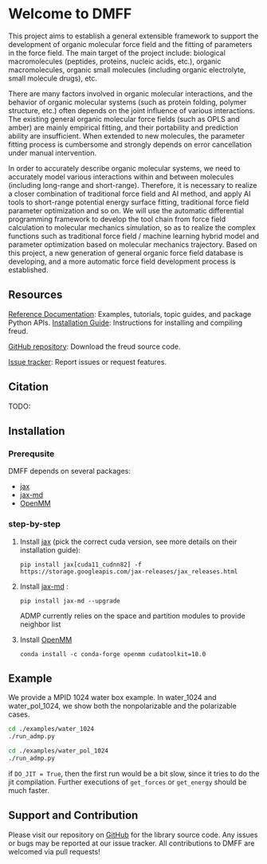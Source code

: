 # Welcome to DMFF

This project aims to establish a general extensible framework to support the development of organic molecular force field and the fitting of parameters in the force field. The main target of the project include: biological macromolecules (peptides, proteins, nucleic acids, etc.), organic macromolecules, organic small molecules (including organic electrolyte, small molecule drugs), etc.

There are many factors involved in organic molecular interactions, and the behavior of organic molecular systems (such as protein folding, polymer structure, etc.) often depends on the joint influence of various interactions. The existing general organic molecular force fields (such as OPLS and amber) are mainly empirical fitting, and their portability and prediction ability are insufficient. When extended to new molecules, the parameter fitting process is cumbersome and strongly depends on error cancellation under manual intervention.

In order to accurately describe organic molecular systems, we need to accurately model various interactions within and between molecules (including long-range and short-range). Therefore, it is necessary to realize a closer combination of traditional force field and AI method, and apply AI tools to short-range potential energy surface fitting, traditional force field parameter optimization and so on. We will use the automatic differential programming framework to develop the tool chain from force field calculation to molecular mechanics simulation, so as to realize the complex functions such as traditional force field / machine learning hybrid model and parameter optimization based on molecular mechanics trajectory. Based on this project, a new generation of general organic force field database is developing, and a more automatic force field development process is established.

## Resources

[Reference Documentation](): Examples, tutorials, topic guides, and package Python APIs.
[Installation Guide](): Instructions for installing and compiling freud.

[GitHub repository](): Download the freud source code.

[Issue tracker](): Report issues or request features.

## Citation

TODO:

## Installation

### Prerequsite

DMFF depends on several packages:

* [jax]()
* [jax-md]()
* [OpenMM]()

### step-by-step

1. Install [jax](https://github.com/google/jax) (pick the correct cuda version, see more details on their installation guide):

   ```
   pip install jax[cuda11_cudnn82] -f https://storage.googleapis.com/jax-releases/jax_releases.html
   ```

2. Install [jax-md](https://github.com/google/jax-md) :

   ```
   pip install jax-md --upgrade
   ```

   ADMP currently relies on the space and partition modules to provide neighbor list

3. Install [OpenMM](https://openmm.org/)

    ```
    conda install -c conda-forge openmm cudatoolkit=10.0
    ```

## Example

We provide a MPID 1024 water box example. In water_1024 and water_pol_1024, we show both the nonpolarizable and the polarizable cases.

```bash
cd ./examples/water_1024
./run_admp.py

cd ./examples/water_pol_1024
./run_admp.py
```

if `DO_JIT = True`, then the first run would be a bit slow, since it tries to do the jit compilation. Further executions of `get_forces` or `get_energy` should be much faster.

## Support and Contribution

Please visit our repository on [GitHub](https://github.com/deepmodeling/DMFF) for the library source code. Any issues or bugs may be reported at our issue tracker. All contributions to DMFF are welcomed via pull requests!